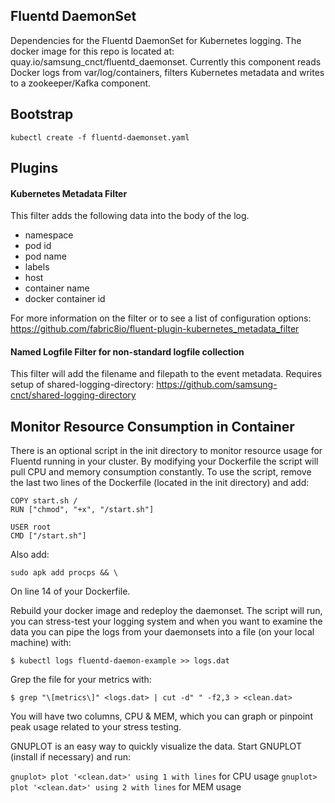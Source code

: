 ## Fluentd DaemonSet

Dependencies for the Fluentd DaemonSet for Kubernetes logging. The docker image for this repo is located at: quay.io/samsung_cnct/fluentd_daemonset. Currently this component reads Docker logs from var/log/containers, filters Kubernetes metadata and writes to a zookeeper/Kafka component.

## Bootstrap
```
kubectl create -f fluentd-daemonset.yaml
```

## Plugins

#### Kubernetes Metadata Filter

This filter adds the following data into the body of the log.
* namespace
* pod id
* pod name
* labels
* host
* container name
* docker container id

For more information on the filter or to see a list of configuration options: https://github.com/fabric8io/fluent-plugin-kubernetes_metadata_filter

#### Named Logfile Filter for non-standard logfile collection

This filter will add the filename and filepath to the event metadata.
Requires setup of shared-logging-directory: https://github.com/samsung-cnct/shared-logging-directory

## Monitor Resource Consumption in Container

There is an optional script in the init directory to monitor resource usage for Fluentd running in your cluster. By modifying your Dockerfile the script will pull CPU and memory consumption constantly. To use the script, remove the last two lines of the Dockerfile (located in the init directory) and add:

```
COPY start.sh /
RUN ["chmod", "+x", "/start.sh"]

USER root
CMD ["/start.sh"]
```

Also add:
```
sudo apk add procps && \
```
On line 14 of your Dockerfile. 

Rebuild your docker image and redeploy the daemonset. The script will run, you can stress-test your logging system and when you want to examine the data you can pipe the logs from your daemonsets into a file (on your local machine) with:

```
$ kubectl logs fluentd-daemon-example >> logs.dat
```

Grep the file for your metrics with:

```
$ grep "\[metrics\]" <logs.dat> | cut -d" " -f2,3 > <clean.dat>
```

You will have two columns, CPU & MEM, which you can graph or pinpoint peak usage related to your stress testing. 

GNUPLOT is an easy way to quickly visualize the data. Start GNUPLOT (install if necessary) and run: 

`gnuplot> plot '<clean.dat>' using 1 with lines` for CPU usage
`gnuplot> plot '<clean.dat>' using 2 with lines` for MEM usage
